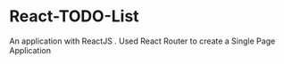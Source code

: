 # React-TODO-List
An application with ReactJS . Used React Router to create a Single Page Application

